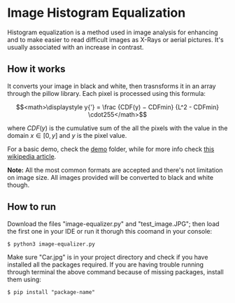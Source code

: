 # Image Histogram Equalization
Histogram equalization is a method used in image analysis for enhancing and to make easier to read difficult images as X-Rays or aerial pictures. 
It's usually associated with an increase in contrast.

## How it works
It converts your image in black and white, then trasnsforms it in an array through the pillow library. Each pixel is processed using this formula:

$$<math>\displaystyle y{'} = \frac {CDF(y) − CDFmin} {L^2 - CDFmin} \cdot255</math>$$

where $CDF(y)$ is the cumulative sum of the all the pixels with the value in the domain $x \in [0, y]$ and $y$ is the pixel value.

For a basic demo, check the [demo](/Demo) folder, while for more info check [this wikipedia article](https://en.wikipedia.org/wiki/Histogram_equalization).

**Note:** All the most common formats are accepted and there's not limitation on image size. All images provided will be converted to black and white though.

## How to run
Download the files "image-equalizer.py" and "test_image.JPG"; then load the first one in your IDE or run it thorugh this coomand in your console:

``$ python3 image-equalizer.py``

Make sure "Car.jpg" is in your project directory and check if you have installed all the packages required. If you are having trouble running through terminal the above command because of missing packages, install them using:

``$ pip install "package-name"``


